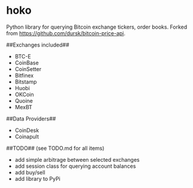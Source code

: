 # hoko
Python library for querying Bitcoin exchange tickers, order books. 
Forked from https://github.com/dursk/bitcoin-price-api.

##Exchanges included##
 - BTC-E
 - CoinBase
 - CoinSetter
 - Bitfinex
 - Bitstamp
 - Huobi
 - OKCoin
 - Quoine
 - MexBT

##Data Providers##
 - CoinDesk
 - Coinapult

##TODO##
(see TODO.md for all items)
 - add simple arbitrage between selected exchanges
 - add session class for querying account balances
 - add buy/sell
 - add library to PyPi
